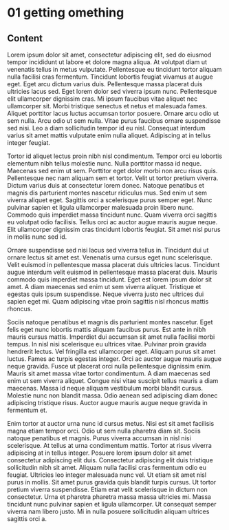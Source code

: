 # 01 getting omething

## Content 

Lorem ipsum dolor sit amet, consectetur adipiscing elit, sed do eiusmod tempor incididunt ut labore et dolore magna aliqua. At volutpat diam ut venenatis tellus in metus vulputate. Pellentesque eu tincidunt tortor aliquam nulla facilisi cras fermentum. Tincidunt lobortis feugiat vivamus at augue eget. Eget arcu dictum varius duis. Pellentesque massa placerat duis ultricies lacus sed. Eget lorem dolor sed viverra ipsum nunc. Pellentesque elit ullamcorper dignissim cras. Mi ipsum faucibus vitae aliquet nec ullamcorper sit. Morbi tristique senectus et netus et malesuada fames. Aliquet porttitor lacus luctus accumsan tortor posuere. Ornare arcu odio ut sem nulla. Arcu odio ut sem nulla. Vitae purus faucibus ornare suspendisse sed nisi. Leo a diam sollicitudin tempor id eu nisl. Consequat interdum varius sit amet mattis vulputate enim nulla aliquet. Adipiscing at in tellus integer feugiat.

Tortor id aliquet lectus proin nibh nisl condimentum. Tempor orci eu lobortis elementum nibh tellus molestie nunc. Nulla porttitor massa id neque. Maecenas sed enim ut sem. Porttitor eget dolor morbi non arcu risus quis. Pellentesque nec nam aliquam sem et tortor. Velit ut tortor pretium viverra. Dictum varius duis at consectetur lorem donec. Natoque penatibus et magnis dis parturient montes nascetur ridiculus mus. Sed enim ut sem viverra aliquet eget. Sagittis orci a scelerisque purus semper eget. Nunc pulvinar sapien et ligula ullamcorper malesuada proin libero nunc. Commodo quis imperdiet massa tincidunt nunc. Quam viverra orci sagittis eu volutpat odio facilisis. Tellus orci ac auctor augue mauris augue neque. Elit ullamcorper dignissim cras tincidunt lobortis feugiat. Sit amet nisl purus in mollis nunc sed id.

Ornare suspendisse sed nisi lacus sed viverra tellus in. Tincidunt dui ut ornare lectus sit amet est. Venenatis urna cursus eget nunc scelerisque. Velit euismod in pellentesque massa placerat duis ultricies lacus. Tincidunt augue interdum velit euismod in pellentesque massa placerat duis. Mauris commodo quis imperdiet massa tincidunt. Eget est lorem ipsum dolor sit amet. A diam maecenas sed enim ut sem viverra aliquet. Tristique et egestas quis ipsum suspendisse. Neque viverra justo nec ultrices dui sapien eget mi. Quam adipiscing vitae proin sagittis nisl rhoncus mattis rhoncus.

Sociis natoque penatibus et magnis dis parturient montes nascetur. Eget felis eget nunc lobortis mattis aliquam faucibus purus. Est ante in nibh mauris cursus mattis. Imperdiet dui accumsan sit amet nulla facilisi morbi tempus. In nisl nisi scelerisque eu ultrices vitae. Pulvinar proin gravida hendrerit lectus. Vel fringilla est ullamcorper eget. Aliquam purus sit amet luctus. Fames ac turpis egestas integer. Orci ac auctor augue mauris augue neque gravida. Fusce ut placerat orci nulla pellentesque dignissim enim. Mauris sit amet massa vitae tortor condimentum. A diam maecenas sed enim ut sem viverra aliquet. Congue nisi vitae suscipit tellus mauris a diam maecenas. Massa id neque aliquam vestibulum morbi blandit cursus. Molestie nunc non blandit massa. Odio aenean sed adipiscing diam donec adipiscing tristique risus. Auctor augue mauris augue neque gravida in fermentum et.

Enim tortor at auctor urna nunc id cursus metus. Nisi est sit amet facilisis magna etiam tempor orci. Odio ut sem nulla pharetra diam sit. Sociis natoque penatibus et magnis. Purus viverra accumsan in nisl nisi scelerisque. At tellus at urna condimentum mattis. Tortor at risus viverra adipiscing at in tellus integer. Posuere lorem ipsum dolor sit amet consectetur adipiscing elit duis. Consectetur adipiscing elit duis tristique sollicitudin nibh sit amet. Aliquam nulla facilisi cras fermentum odio eu feugiat. Ultricies leo integer malesuada nunc vel. Ut etiam sit amet nisl purus in mollis. Sit amet purus gravida quis blandit turpis cursus. Ut tortor pretium viverra suspendisse. Etiam erat velit scelerisque in dictum non consectetur. Urna et pharetra pharetra massa massa ultricies mi. Massa tincidunt nunc pulvinar sapien et ligula ullamcorper. Ut consequat semper viverra nam libero justo. Mi in nulla posuere sollicitudin aliquam ultrices sagittis orci a.
